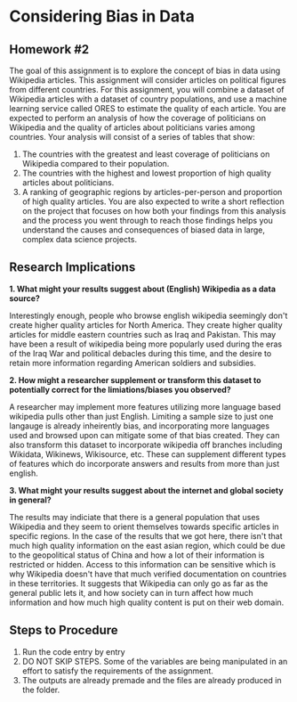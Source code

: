 # Considering Bias in Data
## Homework #2
The goal of this assignment is to explore the concept of bias in data using Wikipedia articles. This assignment will consider articles on political figures from different countries. For this assignment, you will combine a dataset of Wikipedia articles with a dataset of country populations, and use a machine learning service called ORES to estimate the quality of each article.
You are expected to perform an analysis of how the coverage of politicians on Wikipedia and the quality of articles about politicians varies among countries. Your analysis will consist of a series of tables that show:
1. The countries with the greatest and least coverage of politicians on Wikipedia compared to their population.
2. The countries with the highest and lowest proportion of high quality articles about politicians.
3. A ranking of geographic regions by articles-per-person and proportion of high quality articles.
You are also expected to write a short reflection on the project that focuses on how both your findings from this analysis and the process you went through to reach those findings helps you understand the causes and consequences of biased data in large, complex data science projects.

## Research Implications

**1. What might your results suggest about (English) Wikipedia as a data source?**

Interestingly enough, people who browse english wikipedia seemingly don't create higher quality articles for North America. They create higher quality articles for middle eastern countries such as Iraq and Pakistan. This may have been a result of wikipedia being more popularly used during the eras of the Iraq War and political debacles during this time, and the desire to retain more information regarding American soldiers and subsidies.

**2. How might a researcher supplement or transform this dataset to potentially correct for the limiations/biases you observed?**

A researcher may implement more features utilizing more language based wikipedia pulls other than just English. Limiting a sample size to just one langauge is already inheirently bias, and incorporating more languages used and browsed upon can mitigate some of that bias created. They can also transform this dataset to incorporate wikipedia off branches including Wikidata, Wikinews, Wikisource, etc. These can supplement different types of features which do incorporate answers and results from more than just english.

**3. What might your results suggest about the internet and global society in general?**

The results may indiciate that there is a general population that uses Wikipedia and they seem to orient themselves towards specific articles in specific regions. In the case of the results that we got here, there isn't that much high quality information on the east asian region, which could be due to the geopolitical status of China and how a lot of their information is restricted or hidden. Access to this information can be sensitive which is why Wikipedia doesn't have that much verified documentation on countries in these territories. It suggests that Wikipedia can only go as far as the general public lets it, and how society can in turn affect how much information and how much high quality content is put on their web domain. 

## Steps to Procedure

1. Run the code entry by entry
2. DO NOT SKIP STEPS. Some of the variables are being manipulated in an effort to satisfy the requirements of the assignment.
3. The outputs are already premade and the files are already produced in the folder.



